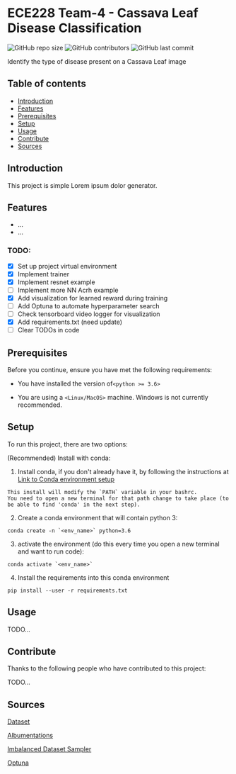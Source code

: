 # ECE228 Team-4 - Cassava Leaf Disease Classification
![GitHub repo size](https://img.shields.io/github/repo-size/yifanwu2828/ECE_228-Team-4)
![GitHub contributors](https://img.shields.io/github/contributors/yifanwu2828/ECE_228-Team-4)
![GitHub last commit](https://img.shields.io/github/last-commit/yifanwu2828/ECE_228-Team-4)

Identify the type of disease present on a Cassava Leaf image

## Table of contents
* [Introduction](#Introduction)
* [Features](#Features)
* [Prerequisites](#Prerequisites)
* [Setup](#setup)
* [Usage](#Usage)
* [Contribute](#Contribute)
* [Sources](#Sources)

## Introduction
This project is simple Lorem ipsum dolor generator.

## Features
* ...
* ...
### TODO:
- [x] Set up project virtual environment
- [x] Implement trainer
- [x] Implement resnet example
- [ ] Implement more NN Acrh example
- [x] Add visualization for learned reward during training
- [ ] Add Optuna to automate hyperparameter search
- [ ] Check tensorboard video logger for visualization
- [x] Add requirements.txt (need update)
- [ ] Clear TODOs in code 

## Prerequisites
Before you continue, ensure you have met the following requirements:

* You have installed the version of`<python >= 3.6>` 

* You are using a `<Linux/MacOS>` machine. Windows is not currently recommended.

## Setup
To run this project, there are two options:

(Recommended) Install with conda:

1. Install conda, if you don't already have it, by following the instructions at [Link to Conda environment setup](https://docs.conda.io/projects/conda/en/latest/user-guide/tasks/manage-environments.html)

```
This install will modify the `PATH` variable in your bashrc.
You need to open a new terminal for that path change to take place (to be able to find 'conda' in the next step).
```
2. Create a conda environment that will contain python 3:
```
conda create -n `<env_name>` python=3.6
```
3. activate the environment (do this every time you open a new terminal and want to run code):
```
conda activate `<env_name>`
```

4. Install the requirements into this conda environment
```
pip install --user -r requirements.txt
```

## Usage
TODO...

## Contribute
Thanks to the following people who have contributed to this project:

TODO...

## Sources
[Dataset](https://www.kaggle.com/c/cassava-leaf-disease-classification)

[Albumentations](https://github.com/albumentations-team/albumentations#i-am-new-to-image-augmentation)

[Imbalanced Dataset Sampler](https://github.com/ufoym/imbalanced-dataset-sampler)

[Optuna](https://optuna.org/)
